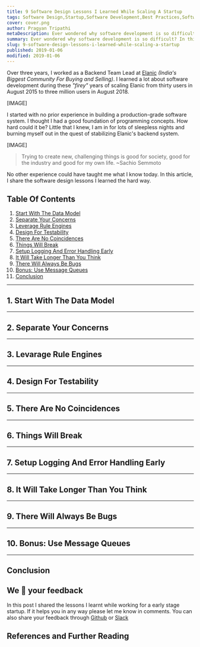 ```yaml
---
title: 9 Software Design Lessons I Learned While Scaling A Startup
tags: Software Design,Startup,Software Development,Best Practices,Software Testing
cover: cover.png
author: Pragyan Tripathi
metaDescription: Ever wondered why software development is so difficult? Why salaries for people who work in software design, and architecture are so high? Click Now To Know Why!
summary: Ever wondered why software development is so difficult? In this article, I talk about the reasons and practices developers follow which leads to the un-manageable and crapy software designs. We will also learn how to mitigate those complexities to build scalable, reliable, and flexible software applications.
slug: 9-software-design-lessons-i-learned-while-scaling-a-startup
published: 2019-01-06
modified: 2019-01-06
---
```

Over three years, I worked as a Backend Team Lead at [Elanic](https://elanic.in) _(India's Biggest Community For Buying and Selling)_. I learned a lot about software development during these _"firey"_ years of scaling Elanic from thirty users in August 2015 to three million users in August 2018.

[IMAGE]

I started with no prior experience in building a production-grade software system. I thought I had a good foundation of programming concepts. How hard could it be? Little that I knew, I am in for lots of sleepless nights and burning myself out in the quest of stabilizing Elanic's backend system. 

[IMAGE]

> Trying to create new, challenging things is good for society, good for the industry and good for my own life. ~Sachio Semmoto

No other experience could have taught me what I know today. In this article, I share the software design lessons I learned the hard way.

## Table Of Contents
1. [Start With The Data Model](#start-with-the-data-model)
2. [Separate Your Concerns](#separate-your-concerns)
3. [Leverage Rule Engines](#leverage-rule-engines)
4. [Design For Testability](#design-for-testability)
5. [There Are No Coincidences](#there-are-no-coincidences)
6. [Things Will Break](#things-will-break)
7. [Setup Logging And Error Handling Early](#setup-logging-and-error-handling-early)
8. [It Will Take Longer Than You Think](#it-will-take-longer-than-you-think)
9. [There Will Always Be Bugs](#there-will-always-be-bugs)
10. [Bonus: Use Message Queues](#bonus-use-message-queues)
11. [Conclusion](#conclusion)

<a name="start-with-the-data-model"></a>

---

## 1. Start With The Data Model

<a name="separate-your-concerns"></a>

---

## 2. Separate Your Concerns

<a name="leverage-rule-engines"></a>

---

## 3. Levarage Rule Engines

<a name="design-for-testability"></a>

---

## 4. Design For Testability

<a name="there-are-no-coincidences"></a>

---

## 5. There Are No Coincidences

<a name="things-will-break"></a>

---

## 6. Things Will Break

<a name="setup-logging-and-error-handling-early"></a>

---

## 7. Setup Logging And Error Handling Early

<a name="it-will-take-longer-than-you-think"></a>

---

## 8. It Will Take Longer Than You Think


<a name="there-will-always-be-bugs"></a>

---

## 9. There Will Always Be Bugs

<a name="bonus-use-message-queues"></a>

---

## 10. Bonus: Use Message Queues

<a name="conclusion"></a>

---

## Conclusion

## We 💚 your feedback

In this post I shared the lessons I learnt while working for a early stage startup. If it helps you in any way please let me know in comments. You can also share your feedback through [Github](https://github.com/vadelabs/nerdsden/issues) or [Slack]()

## References and Further Reading
